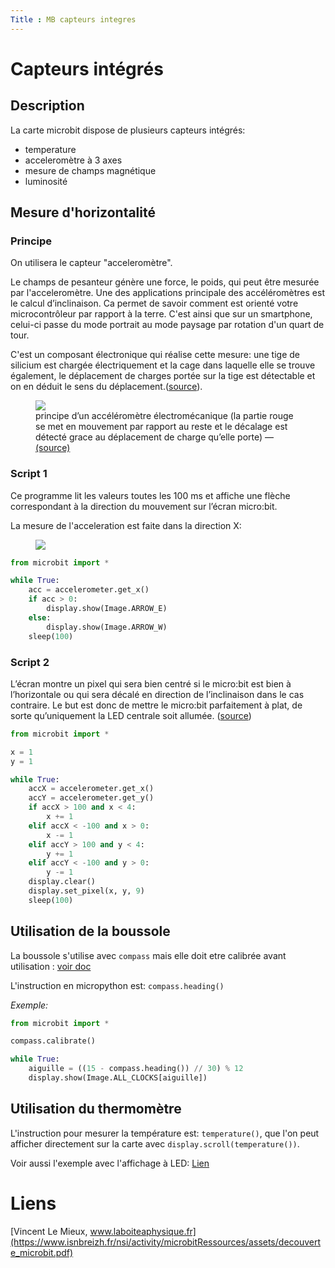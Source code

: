 ```yaml
---
Title : MB capteurs integres
---
```


# Capteurs intégrés
## Description
La carte microbit dispose de plusieurs capteurs intégrés:

* temperature
* acceleromètre à 3 axes
* mesure de champs magnétique
* luminosité

## Mesure d'horizontalité
### Principe
On utilisera le capteur "acceleromètre".

Le champs de pesanteur génère une force, le poids, qui peut être mesurée par l'acceleromètre. Une des applications principale des accéléromètres est le calcul d’inclinaison. Ca permet de savoir comment est orienté votre microcontrôleur par rapport à la terre. C'est ainsi que sur un smartphone, celui-ci passe du mode portrait au mode paysage par rotation d'un quart de tour.

C'est un composant électronique qui réalise cette mesure: une tige de silicium est chargée électriquement et la cage dans laquelle elle se trouve également, le déplacement de charges portée sur la tige est détectable et on en déduit le sens du déplacement.(<a href="https://couleur-science.eu/?d=669308--comment-fonctionne-un-accelerometre-de-smartphone">source</a>).

<figure>
  <div>
    <img src="https://howtomechatronics.com/wp-content/uploads/2015/11/MEMS-Accelerometer-How-It-Works.jpg">
    <figcaption>principe d’un accéléromètre électromécanique (la partie rouge se met en mouvement par rapport au reste et le décalage est détecté grace au déplacement de charge qu’elle porte) — <a href="http://howtomechatronics.com/how-it-works/electrical-engineering/mems-accelerometer-gyrocope-magnetometer-arduino/">(source)</a></figcaption>
  </div>
</figure>

### Script 1
Ce programme lit les valeurs toutes les 100 ms et affiche une flèche correspondant à la direction du mouvement sur l’écran micro:bit.

La mesure de l'acceleration est faite dans la direction X:

<figure>
  <div>
    <img src="../images/MB_3axes.png">
  </div>
</figure>

```python
from microbit import *

while True:
    acc = accelerometer.get_x()
    if acc > 0:
        display.show(Image.ARROW_E)
    else:
        display.show(Image.ARROW_W)
    sleep(100) 
```

### Script 2
L’écran montre un pixel qui sera bien centré si le micro:bit est bien à l’horizontale ou qui sera décalé en direction de l’inclinaison dans le cas contraire. Le but est donc de mettre le micro:bit parfaitement à plat, de sorte qu’uniquement la LED centrale soit allumée. (<a href="https://www.tigerjython4kids.ch/franz/drucken.php?inhalt_mitte=robotik/microbit/sensor.inc.php">source</a>)

```python
from microbit import *

x = 1
y = 1

while True:
    accX = accelerometer.get_x()
    accY = accelerometer.get_y() 
    if accX > 100 and x < 4:
        x += 1
    elif accX < -100 and x > 0:
        x -= 1
    elif accY > 100 and y < 4:
        y += 1
    elif accY < -100 and y > 0:
        y -= 1
    display.clear()
    display.set_pixel(x, y, 9)
    sleep(100)
```

## Utilisation de la boussole

La boussole s'utilise avec `compass` mais elle doit etre calibrée avant utilisation : [voir doc](https://microbit-micropython.readthedocs.io/fr/latest/tutorials/direction.html)

L'instruction en micropython est: `compass.heading()` 

*Exemple:*

```python
from microbit import *

compass.calibrate()

while True:
    aiguille = ((15 - compass.heading()) // 30) % 12
    display.show(Image.ALL_CLOCKS[aiguille])
```

## Utilisation du thermomètre
L'instruction pour mesurer la température est: `temperature()`, que l'on peut afficher directement sur la carte avec `display.scroll(temperature())`.

Voir aussi l'exemple avec l'affichage à LED: [Lien](../MB_7/index.html)

# Liens 
[Vincent Le Mieux, www.laboiteaphysique.fr](https://www.isnbreizh.fr/nsi/activity/microbitRessources/assets/decouverte_microbit.pdf) 